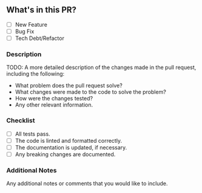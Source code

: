 ## What's in this PR?

- [ ] New Feature
- [ ] Bug Fix
- [ ] Tech Debt/Refactor

### Description

TODO: A more detailed description of the changes made in the pull request, including the following:

- What problem does the pull request solve?
- What changes were made to the code to solve the problem?
- How were the changes tested?
- Any other relevant information.

### Checklist

- [ ] All tests pass.
- [ ] The code is linted and formatted correctly.
- [ ] The documentation is updated, if necessary.
- [ ] Any breaking changes are documented.

### Additional Notes

Any additional notes or comments that you would like to include.
